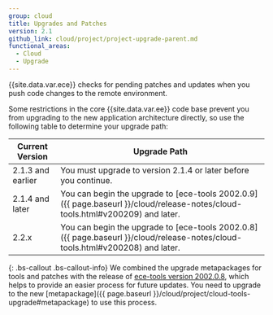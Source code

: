 ```yaml
---
group: cloud
title: Upgrades and Patches
version: 2.1
github_link: cloud/project/project-upgrade-parent.md
functional_areas:
  - Cloud
  - Upgrade
---
```

{{site.data.var.ece}} checks for pending patches and updates when you push code changes to the remote environment.

Some restrictions in the core {{site.data.var.ee}} code base prevent you from upgrading to the new application architecture directly, so use the following table to determine your upgrade path:

| Current Version | Upgrade Path |
| --- | --- |
| 2.1.3 and earlier | You must upgrade to version 2.1.4 or later before you continue. |
| 2.1.4 and later | You can begin the upgrade to [ece-tools 2002.0.9]({{ page.baseurl }}/cloud/release-notes/cloud-tools.html#v200209) and later. |
| 2.2.x | You can begin the upgrade to [ece-tools 2002.0.8]({{ page.baseurl }}/cloud/release-notes/cloud-tools.html#v200208) and later. |

{: .bs-callout .bs-callout-info}
We combined the upgrade metapackages for tools and patches with the release of [ece-tools version 2002.0.8](http://devdocs.magento.com/guides/v2.2/cloud/release-notes/cloud-tools.html#v200208), which helps to provide an easier process for future updates. You need to upgrade to the new [metapackage]({{ page.baseurl }}/cloud/project/cloud-tools-upgrade#metapackage) to use this process.
